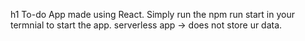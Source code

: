 h1 To-do App made using React.
Simply run the npm run start in your termnial to start the app.
serverless app -> does not store ur data.
